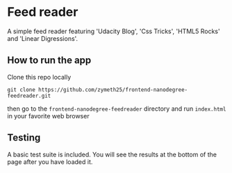 # Feed reader

A simple feed reader featuring 'Udacity Blog', 'Css Tricks', 'HTML5 Rocks' and 'Linear Digressions'.

## How to run the app

Clone this repo locally
```
git clone https://github.com/zymeth25/frontend-nanodegree-feedreader.git
```
then go to the `frontend-nanodegree-feedreader` directory and run `index.html` in your favorite web browser

## Testing

A basic test suite is included. You will see the results at the bottom of the page after you have loaded it.